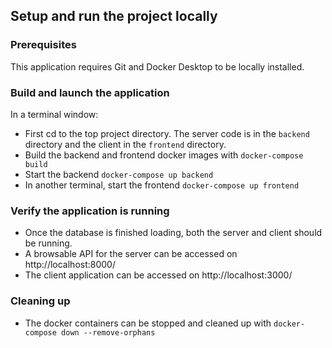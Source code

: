 ## Setup and run the project locally

### Prerequisites
This application requires Git and Docker Desktop to be locally installed.

### Build and launch the application

In a terminal window:

- First cd to the top project directory. The server code is in the `backend` directory and the client in the `frontend` directory.
- Build the backend and frontend docker images with `docker-compose build`
- Start the backend `docker-compose up backend`
- In another terminal, start the frontend `docker-compose up frontend`

### Verify the application is running

- Once the database is finished loading, both the server and client should be running.
- A browsable API for the server can be accessed on http://localhost:8000/
- The client application can be accessed on http://localhost:3000/

### Cleaning up

- The docker containers can be stopped and cleaned up with `docker-compose down --remove-orphans`
